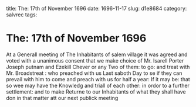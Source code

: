title: The: 17th of November 1696
date: 1696-11-17
slug: d1e8684
category: salvrec
tags: 


<div markdown class="doc" id="d1e8684">


# The: 17th of November 1696

At a Generall meeting of The Inhabitants of salem village it was agreed and voted with a unanimous consent that we make choice of Mr. Isarell Porter Joseph putnam and Ezekill Chever or any Two of them: to go: and treat with Mr. Broadstreat : who preached with us Last saboth Day to se if they can prevail with him to come and preach with us for half a year: If it may be: that so wee may have the Knowledg and triall of each other: in ordor to a further settlement: and to make Returne to our Inhabitants of what they shall have don in that matter att our next publick meeting
</div>